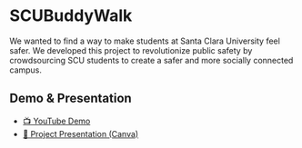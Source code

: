 # SCUBuddyWalk  

We wanted to find a way to make students at Santa Clara University feel safer. We developed this project to revolutionize public safety by crowdsourcing SCU students to create a safer and more socially connected campus.

## Demo & Presentation  

- [📺 YouTube Demo](https://www.youtube.com/watch?v=47Aavvl-PTw)  
- [📑 Project Presentation (Canva)](https://www.canva.com/design/DAGfOe18cyA/_ZkX141n4hUOgpndICcSaw/view?utm_content=DAGfOe18cyA&utm_campaign=designshare&utm_medium=link2&utm_source=uniquelinks&utlId=h1613f5bf0e)  
